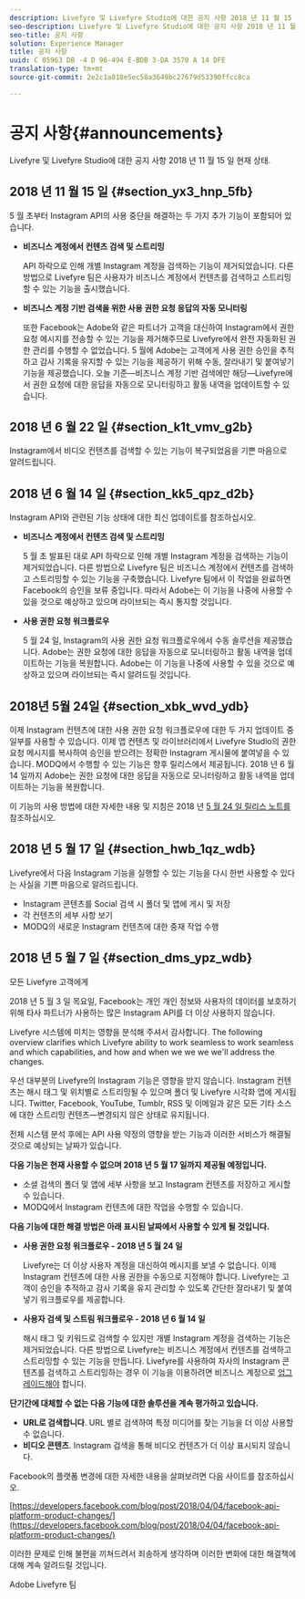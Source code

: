```yaml
---
description: Livefyre 및 Livefyre Studio에 대한 공지 사항 2018 년 11 월 15 일 현재 상태.
seo-description: Livefyre 및 Livefyre Studio에 대한 공지 사항 2018 년 11 월 15 일 현재 상태.
seo-title: 공지 사항
solution: Experience Manager
title: 공지 사항
uuid: C 05963 DB -4 D 96-494 E-BDB 3-DA 3570 A 14 DFE
translation-type: tm+mt
source-git-commit: 2e2c1a018e5ec58a3649bc27679d53390ffcc8ca

---
```



# 공지 사항{#announcements}

Livefyre 및 Livefyre Studio에 대한 공지 사항 2018 년 11 월 15 일 현재 상태.

## 2018 년 11 월 15 일 {#section_yx3_hnp_5fb}

5 월 초부터 Instagram API의 사용 중단을 해결하는 두 가지 추가 기능이 포함되어 있습니다.

* **비즈니스 계정에서 컨텐츠 검색 및 스트리밍**

   API 하락으로 인해 개별 Instagram 계정을 검색하는 기능이 제거되었습니다. 다른 방법으로 Livefyre 팀은 사용자가 비즈니스 계정에서 컨텐츠를 검색하고 스트리밍할 수 있는 기능을 출시했습니다.

* **비즈니스 계정 기반 검색을 위한 사용 권한 요청 응답의 자동 모니터링**

   또한 Facebook는 Adobe와 같은 파트너가 고객을 대신하여 Instagram에서 권한 요청 메시지를 전송할 수 있는 기능을 제거해주므로 Livefyre에서 완전 자동화된 권한 관리를 수행할 수 없었습니다. 5 월에 Adobe는 고객에게 사용 권한 승인을 추적하고 감사 기록을 유지할 수 있는 기능을 제공하기 위해 수동, 잘라내기 및 붙여넣기 기능을 제공했습니다. 오늘 기준—비즈니스 계정 기반 검색에만 해당—Livefyre에서 권한 요청에 대한 응답을 자동으로 모니터링하고 활동 내역을 업데이트할 수 있습니다.

## 2018 년 6 월 22 일 {#section_k1t_vmv_g2b}

Instagram에서 비디오 컨텐츠를 검색할 수 있는 기능이 복구되었음을 기쁜 마음으로 알려드립니다.

## 2018 년 6 월 14 일 {#section_kk5_qpz_d2b}

Instagram API와 관련된 기능 상태에 대한 최신 업데이트를 참조하십시오.

* **비즈니스 계정에서 컨텐츠 검색 및 스트리밍**

   5 월 초 발표된 대로 API 하락으로 인해 개별 Instagram 계정을 검색하는 기능이 제거되었습니다. 다른 방법으로 Livefyre 팀은 비즈니스 계정에서 컨텐츠를 검색하고 스트리밍할 수 있는 기능을 구축했습니다. Livefyre 팀에서 이 작업을 완료하면 Facebook의 승인을 보류 중입니다. 따라서 Adobe는 이 기능을 나중에 사용할 수 있을 것으로 예상하고 있으며 라이브되는 즉시 통지할 것입니다.

* **사용 권한 요청 워크플로우**

   5 월 24 일, Instagram의 사용 권한 요청 워크플로우에서 수동 솔루션을 제공했습니다. Adobe는 권한 요청에 대한 응답을 자동으로 모니터링하고 활동 내역을 업데이트하는 기능을 복원합니다. Adobe는 이 기능을 나중에 사용할 수 있을 것으로 예상하고 있으며 라이브되는 즉시 알려드릴 것입니다.

## 2018년 5월 24일 {#section_xbk_wvd_ydb}

이제 Instagram 컨텐츠에 대한 사용 권한 요청 워크플로우에 대한 두 가지 업데이트 중 일부를 사용할 수 있습니다. 이제 앱 컨텐츠 및 라이브러리에서 Livefyre Studio의 권한 요청 메시지를 복사하여 승인을 받으려는 정확한 Instagram 게시물에 붙여넣을 수 있습니다. MODQ에서 수행할 수 있는 기능은 향후 릴리스에서 제공됩니다. 2018 년 6 월 14 일까지 Adobe는 권한 요청에 대한 응답을 자동으로 모니터링하고 활동 내역을 업데이트하는 기능을 복원합니다.

이 기능의 사용 방법에 대한 자세한 내용 및 지침은 2018 년 [5 월 24 일 릴리스 노트를](/help/using/c-rn/previous-rns/rn2018/c-rn-2018-may-24.md#c_rn) 참조하십시오.

## 2018 년 5 월 17 일 {#section_hwb_1qz_wdb}

Livefyre에서 다음 Instagram 기능을 실행할 수 있는 기능을 다시 한번 사용할 수 있다는 사실을 기쁜 마음으로 알려드립니다.

* Instagram 콘텐츠를 Social 검색 시 폴더 및 앱에 게시 및 저장
* 각 컨텐츠의 세부 사항 보기
* MODQ의 새로운 Instagram 컨텐츠에 대한 중재 작업 수행

## 2018 년 5 월 7 일 {#section_dms_ypz_wdb}

모든 Livefyre 고객에게

2018 년 5 월 3 일 목요일, Facebook는 개인 개인 정보와 사용자의 데이터를 보호하기 위해 타사 파트너가 사용하는 많은 Instagram API를 더 이상 사용하지 않습니다.

Livefyre 시스템에 미치는 영향을 분석해 주셔서 감사합니다. The following overview clarifies which Livefyre ability to work seamless to work seamless and which capabilities, and how and when we we we we'll address the changes.

우선 대부분의 Livefyre의 Instagram 기능은 영향을 받지 않습니다. Instagram 컨텐츠는 해시 태그 및 위치별로 스트리밍될 수 있으며 폴더 및 Livefyre 시각화 앱에 게시됩니다. Twitter, Facebook, YouTube, Tumblr, RSS 및 이메일과 같은 모든 기타 소스에 대한 스트리밍 컨텐츠—변경되지 않은 상태로 유지됩니다.

전체 시스템 분석 후에는 API 사용 약정의 영향을 받는 기능과 이러한 서비스가 해결될 것으로 예상되는 날짜가 있습니다.

**다음 기능은 현재 사용할 수 없으며 2018 년 5 월 17 일까지 제공될 예정입니다.**

* 소셜 검색의 폴더 및 앱에 세부 사항을 보고 Instagram 컨텐츠를 저장하고 게시할 수 있습니다.
* MODQ에서 Instagram 컨텐츠에 대한 작업을 수행할 수 있습니다.

**다음 기능에 대한 해결 방법은 아래 표시된 날짜에서 사용할 수 있게 될 것입니다.**

* **사용 권한 요청 워크플로우 - 2018 년 5 월 24 일**

   Livefyre는 더 이상 사용자 계정을 대신하여 메시지를 보낼 수 없습니다. 이제 Instagram 컨텐츠에 대한 사용 권한을 수동으로 지정해야 합니다. Livefyre는 고객이 승인을 추적하고 감사 기록을 유지 관리할 수 있도록 간단한 잘라내기 및 붙여넣기 워크플로우를 제공합니다.

* **사용자 검색 및 스트림 워크플로우 - 2018 년 6 월 14 일**

   해시 태그 및 키워드로 검색할 수 있지만 개별 Instagram 계정을 검색하는 기능은 제거되었습니다. 다른 방법으로 Livefyre는 비즈니스 계정에서 컨텐츠를 검색하고 스트리밍할 수 있는 기능을 만듭니다. Livefyre를 사용하여 자사의 Instagram 콘텐츠를 검색하고 스트리밍하는 경우 이 기능을 이용하려면 비즈니스 계정으로 [업그레이드해야](https://help.instagram.com/502981923235522?helpref=search&sr=2&query=change%20personal%20account%20to%20business%20account) 합니다.

**단기간에 대체할 수 없는 다음 기능에 대한 솔루션을 계속 평가하고 있습니다.**

* **URL로 검색합니다**. URL 별로 검색하여 특정 미디어를 찾는 기능을 더 이상 사용할 수 없습니다.
* **비디오 콘텐츠**. Instagram 검색을 통해 비디오 컨텐츠가 더 이상 표시되지 않습니다.

Facebook의 플랫폼 변경에 대한 자세한 내용을 살펴보려면 다음 사이트를 참조하십시오.

[https://developers.facebook.com/blog/post/2018/04/04/facebook-api-platform-product-changes/](https://developers.facebook.com/blog/post/2018/04/04/facebook-api-platform-product-changes/)

이러한 문제로 인해 불편을 끼쳐드려서 죄송하게 생각하며 이러한 변화에 대한 해결책에 대해 계속 알려드릴 것입니다.

Adobe Livefyre 팀

